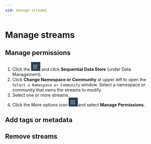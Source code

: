 ```yaml
---
uid: manage-streams
---
```

# Manage streams

## Manage permissions

1. Click the ![Menu icon](../images/menu-icon.png) and click **Sequential Data Store** (under Data Management).
1. Click **Change Namespace or Community** at upper left to open the `Select a Namespace or Community` window. Select a namespace or community that owns the streams to modify.
1. Select one or more streams.
1. Click the More options icon ![Menu icon](../images/menu-icon.png)and select **Manage Permissions**.

## Add tags or metadata
## Remove streams